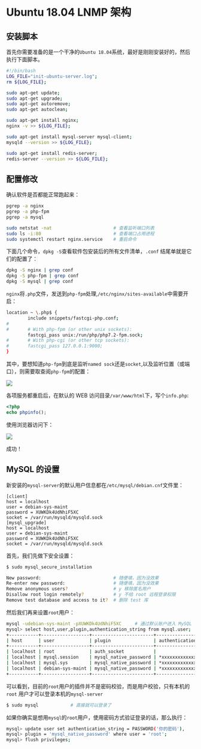 # Ubuntu 18.04 LNMP 架构

## 安装脚本

首先你需要准备的是一个干净的`Ubuntu 18.04`系统，最好是刚刚安装好的，然后执行下面脚本。

```bash
#!/bin/bash
LOG_FILE="init-ubuntu-server.log";
rm ${LOG_FILE};

sudo apt-get update;
sudo apt-get upgrade;
sudo apt-get autoremove;
sudo apt-get autoclean;

sudo apt-get install nginx;
nginx -v >> ${LOG_FILE};

sudo apt-get install mysql-server mysql-client;
mysqld --version >> ${LOG_FILE};

sudo apt-get install redis-server;
redis-server --version >> ${LOG_FILE};
```

## 配置修改

确认软件是否都能正常跑起来：

```bash
pgrep -a nginx
pgrep -a php-fpm
pgrep -a mysql

sudo netstat -nat                       # 查看监听端口列表
sudo ls -i:80                           # 查看端口占用进程
sudo systemctl restart nginx.service    # 重启命令
```

下面几个命令，`dpkg -S`查看软件包安装后的所有文件清单，`.conf` 结尾单就是它们的配置了：

```bash
dpkg -S nginx | grep conf
dpkg -S php-fpm | grep conf
dpkg -S mysql | grep conf
```

`nginx`将`.php`文件，发送到`php-fpm`处理,`/etc/nginx/sites-available`中需要开启：

```bash
location ~ \.php$ {
        include snippets/fastcgi-php.conf;
#
#       # With php-fpm (or other unix sockets):
        fastcgi_pass unix:/run/php/php7.2-fpm.sock;
#       # With php-cgi (or other tcp sockets):
#       fastcgi_pass 127.0.0.1:9000;
}
```

其中，要想知道`php-fpm`到底是监听`named sock`还是`socket`,以及监听位置（或端口），则需要取查阅`php-fpm`的配置：

![](https://img.codekissyoung.com/2019/11/28/533543b1767f3962a4919d2360c973c9.png)

各项服务都重启后，在默认的 WEB 访问目录`/var/www/html`下，写个`info.php`:

```php
<?php
echo phpinfo();
```

使用浏览器访问下：

![](https://img.codekissyoung.com/2019/11/28/589f337dc964ea91d03b23ea6181db9f.png)

成功！

## MySQL 的设置 

新安装的`mysql-server`的默认用户信息都在`/etc/mysql/debian.cnf`文件里：

```mysql
[client]
host = localhost
user = debian-sys-maint
password = XUWKDk4UdNhiF5XC
socket = /var/run/mysqld/mysqld.sock
[mysql_upgrade]
host = localhost
user = debian-sys-maint
password = XUWKDk4UdNhiF5XC
socket = /var/run/mysqld/mysqld.sock
```

首先，我们先做下安全设置：

```bash
$ sudo mysql_secure_installation

New password:                           # 随便填，因为没效果 
Re-enter new password:                  # 随便填，因为没效果
Remove anonymous users?                 # y 移除匿名用户
Disallow root login remotely?           # y 不给 root 远程登录权限
Remove test database and access to it?  # 删除 test 库
```

然后我们再来设置`root`用户：

```bash
mysql -udebian-sys-maint -pXUWKDk4UdNhiF5XC     # 通过默认账户进入 MySQL
mysql> select host,user,plugin,authentication_string from mysql.user;
+-----------+------------------+-----------------------+------------------------+
| host      | user             | plugin                | authentication_string  |
+-----------+------------------+-----------------------+------------------------+
| localhost | root             | auth_socket           |                        |
| localhost | mysql.session    | mysql_native_password | *xxxxxxxxxxxxxxxxxxxxx |
| localhost | mysql.sys        | mysql_native_password | *xxxxxxxxxxxxxxxxxxxxx |
| localhost | debian-sys-maint | mysql_native_password | *xxxxxxxxxxxxxxxxxxxxx |
+-----------+------------------+-----------------------+------------------------+
```

可以看到，目前的`root`用户的插件并不是密码校验，而是用户校验，只有本机的 `root` 用户才可以登录本机的`mysql-server`

```bash
$ sudo mysql            # 直接就可以登录了
```

如果你确实是想用`mysql`的`root`用户，使用密码方式验证登录的话，那么执行：

```bash
mysql> update user set authentication_string = PASSWORD('你的密码'),
mysql> plugin = 'mysql_native_password' where user = 'root';
mysql> flush privileges;
```
